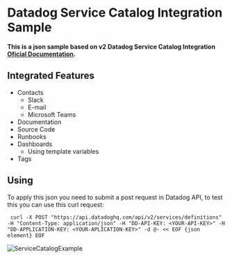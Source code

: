 # Datadog Service Catalog Integration Sample

**This is a json sample based on v2 Datadog Service Catalog Integration [Oficial Documentation](https://github.com/DataDog/schema).**

## Integrated Features 
- Contacts
  - Slack
  - E-mail
  - Microsoft Teams
- Documentation
- Source Code
- Runbooks
- Dashboards
  - Using template variables
- Tags

## Using
To apply this json you need to submit a post request in Datadog API, to test this you can use this curl request:

` 
  curl -X POST "https://api.datadoghq.com/api/v2/services/definitions" -H "Content-Type: application/json" -H "DD-API-KEY: <YOUR-API-KEY>" -H "DD-APPLICATION-KEY: <YOUR-APLICATION-KEY>" -d @- << EOF
  {json element}
  EOF
`


![ServiceCatalogExample](./ServiceCatalogSample.png)


